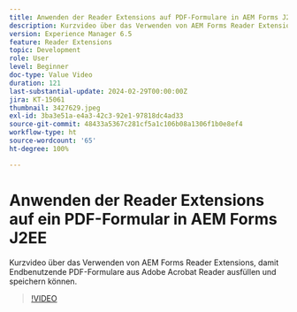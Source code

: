 ```yaml
---
title: Anwenden der Reader Extensions auf PDF-Formulare in AEM Forms J2EE
description: Kurzvideo über das Verwenden von AEM Forms Reader Extensions, damit Endbenutzende PDF-Formulare aus Adobe/Acrobat Reader ausfüllen und speichern können.
version: Experience Manager 6.5
feature: Reader Extensions
topic: Development
role: User
level: Beginner
doc-type: Value Video
duration: 121
last-substantial-update: 2024-02-29T00:00:00Z
jira: KT-15061
thumbnail: 3427629.jpeg
exl-id: 3ba3e51a-e4a3-42c3-92e1-97818dc4ad33
source-git-commit: 48433a5367c281cf5a1c106b08a1306f1b0e8ef4
workflow-type: ht
source-wordcount: '65'
ht-degree: 100%

---
```


# Anwenden der Reader Extensions auf ein PDF-Formular in AEM Forms J2EE

Kurzvideo über das Verwenden von AEM Forms Reader Extensions, damit Endbenutzende PDF-Formulare aus Adobe Acrobat Reader ausfüllen und speichern können.

>[!VIDEO](https://video.tv.adobe.com/v/3439524/?learn=on&captions=ger)
